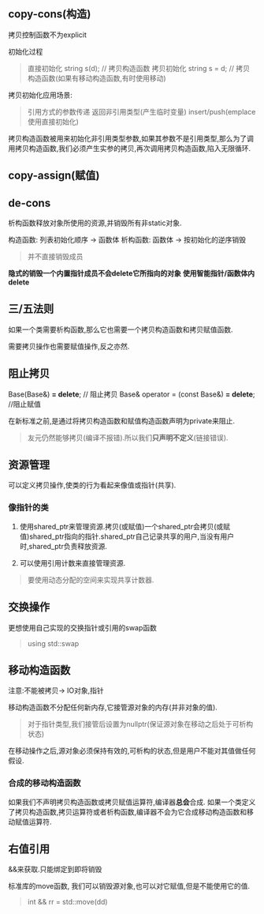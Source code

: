 ## copy-cons(构造)

拷贝控制函数不为explicit

初始化过程
> 直接初始化  string s(d);  // 拷贝构造函数
> 拷贝初始化  string s = d; // 拷贝构造函数(如果有移动构造函数,有时使用移动)

拷贝初始化应用场景:
> 引用方式的参数传递
> 返回非引用类型(产生临时变量)
> insert/push(emplace使用直接初始化)

拷贝构造函数被用来初始化非引用类型参数,如果其参数不是引用类型,那么为了调用拷贝构造函数,我们必须产生实参的拷贝,再次调用拷贝构造函数,陷入无限循环.

## copy-assign(赋值)


## de-cons

析构函数释放对象所使用的资源,并销毁所有非static对象.

构造函数: 列表初始化顺序 -> 函数体
析构函数: 函数体 -> 按初始化的逆序销毁
> 并不直接销毁成员

**隐式的销毁一个内置指针成员不会delete它所指向的对象**
**使用智能指针/函数体内delete**

## 三/五法则

如果一个类需要析构函数,那么它也需要一个拷贝构造函数和拷贝赋值函数.

需要拷贝操作也需要赋值操作,反之亦然.

## 阻止拷贝

Base(Base&) **= delete**; // 阻止拷贝
Base& operator = (const Base&) **= delete**; //阻止赋值

在新标准之前,是通过将拷贝构造函数和赋值构造函数声明为private来阻止.
> 友元仍然能够拷贝(编译不报错).所以我们**只声明不定义**(链接错误).

## 资源管理

可以定义拷贝操作,使类的行为看起来像值或指针(共享).

### 像指针的类

1. 使用shared_ptr来管理资源.拷贝(或赋值)一个shared_ptr会拷贝(或赋值)shared_ptr指向的指针.shared_ptr自己记录共享的用户,当没有用户时,shared_ptr负责释放资源.

2. 可以使用引用计数来直接管理资源.
> 要使用动态分配的空间来实现共享计数器.

## 交换操作

更想使用自己实现的交换指针或引用的swap函数
> using std::swap

## 移动构造函数
 
注意:不能被拷贝-> IO对象,指针

移动构造函数不分配任何新内存,它接管源对象的内存(并非对象的值).
> 对于指针类型,我们接管后设置为nullptr(保证源对象在移动之后处于可析构状态)

在移动操作之后,源对象必须保持有效的,可析构的状态,但是用户不能对其值做任何假设.

### 合成的移动构造函数

如果我们不声明拷贝构造函数或拷贝赋值运算符,编译器**总会**合成.
如果一个类定义了拷贝构造函数,拷贝运算符或者析构函数,编译器不会为它合成移动构造函数和移动赋值运算符.



## 右值引用

&&来获取.只能绑定到即将销毁

标准库的move函数, 我们可以销毁源对象,也可以对它赋值,但是不能使用它的值.
> int && rr = std::move(dd)







